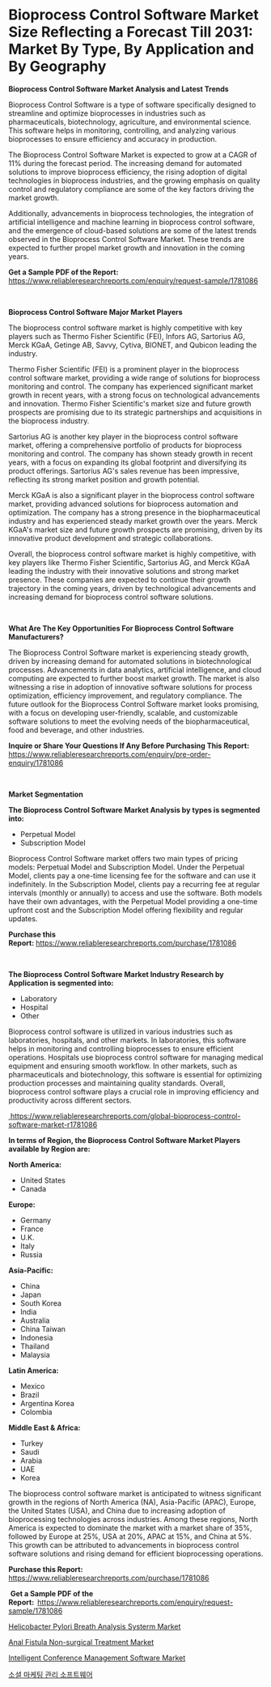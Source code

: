<p><h1>Bioprocess Control Software Market Size Reflecting a Forecast Till 2031: Market By Type, By Application and By Geography</h1></p><p><strong>Bioprocess Control Software Market Analysis and Latest Trends</strong></p>
<p><p>Bioprocess Control Software is a type of software specifically designed to streamline and optimize bioprocesses in industries such as pharmaceuticals, biotechnology, agriculture, and environmental science. This software helps in monitoring, controlling, and analyzing various bioprocesses to ensure efficiency and accuracy in production.</p><p>The Bioprocess Control Software Market is expected to grow at a CAGR of 11% during the forecast period. The increasing demand for automated solutions to improve bioprocess efficiency, the rising adoption of digital technologies in bioprocess industries, and the growing emphasis on quality control and regulatory compliance are some of the key factors driving the market growth.</p><p>Additionally, advancements in bioprocess technologies, the integration of artificial intelligence and machine learning in bioprocess control software, and the emergence of cloud-based solutions are some of the latest trends observed in the Bioprocess Control Software Market. These trends are expected to further propel market growth and innovation in the coming years.</p></p>
<p><strong>Get a Sample PDF of the Report:&nbsp;</strong> <a href="https://www.reliableresearchreports.com/enquiry/request-sample/1781086">https://www.reliableresearchreports.com/enquiry/request-sample/1781086</a></p>
<p>&nbsp;</p>
<p><strong>Bioprocess Control Software Major Market Players</strong></p>
<p><p>The bioprocess control software market is highly competitive with key players such as Thermo Fisher Scientific (FEI), Infors AG, Sartorius AG, Merck KGaA, Getinge AB, Savvy, Cytiva, BIONET, and Qubicon leading the industry. </p><p>Thermo Fisher Scientific (FEI) is a prominent player in the bioprocess control software market, providing a wide range of solutions for bioprocess monitoring and control. The company has experienced significant market growth in recent years, with a strong focus on technological advancements and innovation. Thermo Fisher Scientific's market size and future growth prospects are promising due to its strategic partnerships and acquisitions in the bioprocess industry.</p><p>Sartorius AG is another key player in the bioprocess control software market, offering a comprehensive portfolio of products for bioprocess monitoring and control. The company has shown steady growth in recent years, with a focus on expanding its global footprint and diversifying its product offerings. Sartorius AG's sales revenue has been impressive, reflecting its strong market position and growth potential.</p><p>Merck KGaA is also a significant player in the bioprocess control software market, providing advanced solutions for bioprocess automation and optimization. The company has a strong presence in the biopharmaceutical industry and has experienced steady market growth over the years. Merck KGaA's market size and future growth prospects are promising, driven by its innovative product development and strategic collaborations.</p><p>Overall, the bioprocess control software market is highly competitive, with key players like Thermo Fisher Scientific, Sartorius AG, and Merck KGaA leading the industry with their innovative solutions and strong market presence. These companies are expected to continue their growth trajectory in the coming years, driven by technological advancements and increasing demand for bioprocess control software solutions.</p></p>
<p>&nbsp;</p>
<p><strong>What Are The Key Opportunities For Bioprocess Control Software Manufacturers?</strong></p>
<p><p>The Bioprocess Control Software market is experiencing steady growth, driven by increasing demand for automated solutions in biotechnological processes. Advancements in data analytics, artificial intelligence, and cloud computing are expected to further boost market growth. The market is also witnessing a rise in adoption of innovative software solutions for process optimization, efficiency improvement, and regulatory compliance. The future outlook for the Bioprocess Control Software market looks promising, with a focus on developing user-friendly, scalable, and customizable software solutions to meet the evolving needs of the biopharmaceutical, food and beverage, and other industries.</p></p>
<p><strong>Inquire or Share Your Questions If Any Before Purchasing This Report:</strong> <a href="https://www.reliableresearchreports.com/enquiry/pre-order-enquiry/1781086">https://www.reliableresearchreports.com/enquiry/pre-order-enquiry/1781086</a></p>
<p>&nbsp;</p>
<p><strong>Market Segmentation</strong></p>
<p><strong>The Bioprocess Control Software Market Analysis by types is segmented into:</strong></p>
<p><ul><li>Perpetual Model</li><li>Subscription Model</li></ul></p>
<p><p>Bioprocess Control Software market offers two main types of pricing models: Perpetual Model and Subscription Model. Under the Perpetual Model, clients pay a one-time licensing fee for the software and can use it indefinitely. In the Subscription Model, clients pay a recurring fee at regular intervals (monthly or annually) to access and use the software. Both models have their own advantages, with the Perpetual Model providing a one-time upfront cost and the Subscription Model offering flexibility and regular updates.</p></p>
<p><strong>Purchase this Report:&nbsp;</strong><a href="https://www.reliableresearchreports.com/purchase/1781086">https://www.reliableresearchreports.com/purchase/1781086</a></p>
<p>&nbsp;</p>
<p><strong>The Bioprocess Control Software Market Industry Research by Application is segmented into:</strong></p>
<p><ul><li>Laboratory</li><li>Hospital</li><li>Other</li></ul></p>
<p><p>Bioprocess control software is utilized in various industries such as laboratories, hospitals, and other markets. In laboratories, this software helps in monitoring and controlling bioprocesses to ensure efficient operations. Hospitals use bioprocess control software for managing medical equipment and ensuring smooth workflow. In other markets, such as pharmaceuticals and biotechnology, this software is essential for optimizing production processes and maintaining quality standards. Overall, bioprocess control software plays a crucial role in improving efficiency and productivity across different sectors.</p></p>
<p><a href="https://www.reliableresearchreports.com/global-bioprocess-control-software-market-r1781086">&nbsp;https://www.reliableresearchreports.com/global-bioprocess-control-software-market-r1781086</a></p>
<p><strong>In terms of Region, the Bioprocess Control Software Market Players available by Region are:</strong></p>
<p>
    <p> <strong> North America: </strong>
        <ul>
            <li>United States</li>
            <li>Canada</li>
        </ul>
        </p> 
    <p> <strong> Europe: </strong>
        <ul>
            <li>Germany</li>
            <li>France</li>
            <li>U.K.</li>
            <li>Italy</li>
            <li>Russia</li>
        </ul>
        </p> 
    <p> <strong> Asia-Pacific: </strong>
        <ul>
            <li>China</li>
            <li>Japan</li>
            <li>South Korea</li>
            <li>India</li>
            <li>Australia</li>
            <li>China Taiwan</li>
            <li>Indonesia</li>
            <li>Thailand</li>
            <li>Malaysia</li>
        </ul>
        </p> 
    <p> <strong> Latin America: </strong>
        <ul>
            <li>Mexico</li>
            <li>Brazil</li>
            <li>Argentina Korea</li>
            <li>Colombia</li>
        </ul>
        </p> 
    <p> <strong> Middle East & Africa: </strong>
        <ul>
            <li>Turkey</li>
            <li>Saudi</li>
            <li>Arabia</li>
            <li>UAE</li>
            <li>Korea</li>
        </ul>
    </p>
    </p>
<p><p>The bioprocess control software market is anticipated to witness significant growth in the regions of North America (NA), Asia-Pacific (APAC), Europe, the United States (USA), and China due to increasing adoption of bioprocessing technologies across industries. Among these regions, North America is expected to dominate the market with a market share of 35%, followed by Europe at 25%, USA at 20%, APAC at 15%, and China at 5%. This growth can be attributed to advancements in bioprocess control software solutions and rising demand for efficient bioprocessing operations.</p></p>
<p><strong>Purchase this Report: </strong><a href="https://www.reliableresearchreports.com/purchase/1781086">https://www.reliableresearchreports.com/purchase/1781086</a></p>
<p>&nbsp;<strong>Get a Sample PDF of the Report:&nbsp;&nbsp;</strong><a href="https://www.reliableresearchreports.com/enquiry/request-sample/1781086">https://www.reliableresearchreports.com/enquiry/request-sample/1781086</a></p>
<p><strong></strong></p>
<p><p><a href="https://medium.com/@othaleffler24/helicobacter-pylori-breath-analysis-systerm-market-size-growth-trends-statistics-forecasts-12537cf84ad0">Helicobacter Pylori Breath Analysis Systerm Market</a></p><p><a href="https://github.com/irfadac/Market-Research-Report-List-4/blob/main/anal-fistula-non-surgical-treatment-market.md">Anal Fistula Non-surgical Treatment Market</a></p><p><a href="https://medium.com/@adribbs56546/intelligent-conference-management-software-market-a-global-and-regional-analysis-focus-on-end-5fdc911d289f">Intelligent Conference Management Software Market</a></p><p><a href="https://github.com/rsg307664904/Market-Research-Report-List-3/blob/main/9757059184308.md">소셜 마케팅 관리 소프트웨어</a></p></p>